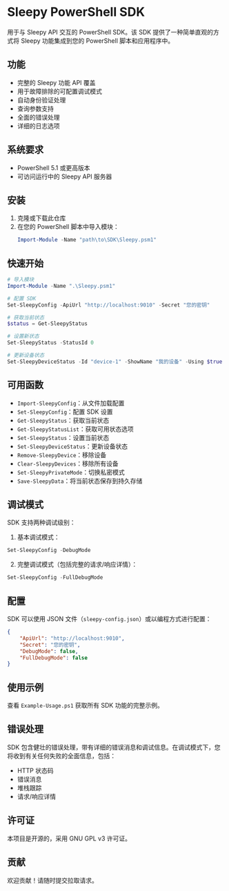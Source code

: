 # Sleepy PowerShell SDK

用于与 Sleepy API 交互的 PowerShell SDK。该 SDK 提供了一种简单直观的方式将 Sleepy 功能集成到您的 PowerShell 脚本和应用程序中。

## 功能

- 完整的 Sleepy 功能 API 覆盖
- 用于故障排除的可配置调试模式
- 自动身份验证处理
- 查询参数支持
- 全面的错误处理
- 详细的日志选项

## 系统要求

- PowerShell 5.1 或更高版本
- 可访问运行中的 Sleepy API 服务器

## 安装

1. 克隆或下载此仓库
2. 在您的 PowerShell 脚本中导入模块：
   ```powershell
   Import-Module -Name "path\to\SDK\Sleepy.psm1"
   ```

## 快速开始

```powershell
# 导入模块
Import-Module -Name ".\Sleepy.psm1"

# 配置 SDK
Set-SleepyConfig -ApiUrl "http://localhost:9010" -Secret "您的密钥"

# 获取当前状态
$status = Get-SleepyStatus

# 设置新状态
Set-SleepyStatus -StatusId 0

# 更新设备状态
Set-SleepyDeviceStatus -Id "device-1" -ShowName "我的设备" -Using $true -AppName "PowerShell"
```

## 可用函数

- `Import-SleepyConfig`：从文件加载配置
- `Set-SleepyConfig`：配置 SDK 设置
- `Get-SleepyStatus`：获取当前状态
- `Get-SleepyStatusList`：获取可用状态选项
- `Set-SleepyStatus`：设置当前状态
- `Set-SleepyDeviceStatus`：更新设备状态
- `Remove-SleepyDevice`：移除设备
- `Clear-SleepyDevices`：移除所有设备
- `Set-SleepyPrivateMode`：切换私密模式
- `Save-SleepyData`：将当前状态保存到持久存储

## 调试模式

SDK 支持两种调试级别：

1. 基本调试模式：
```powershell
Set-SleepyConfig -DebugMode
```

2. 完整调试模式（包括完整的请求/响应详情）：
```powershell
Set-SleepyConfig -FullDebugMode
```

## 配置

SDK 可以使用 JSON 文件（`sleepy-config.json`）或以编程方式进行配置：

```json
{
    "ApiUrl": "http://localhost:9010",
    "Secret": "您的密钥",
    "DebugMode": false,
    "FullDebugMode": false
}
```

## 使用示例

查看 `Example-Usage.ps1` 获取所有 SDK 功能的完整示例。

## 错误处理

SDK 包含健壮的错误处理，带有详细的错误消息和调试信息。在调试模式下，您将收到有关任何失败的全面信息，包括：

- HTTP 状态码
- 错误消息
- 堆栈跟踪
- 请求/响应详情

## 许可证

本项目是开源的，采用 GNU GPL v3 许可证。

## 贡献

欢迎贡献！请随时提交拉取请求。